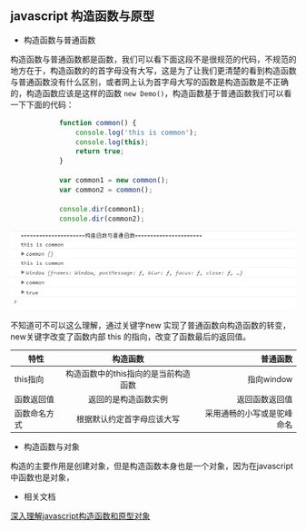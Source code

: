 ## javascript 构造函数与原型

- 构造函数与普通函数

构造函数与普通函数都是函数，我们可以看下面这段不是很规范的代码，不规范的地方在于，构造函数的的首字母没有大写，这是为了让我们更清楚的看到构造函数与普通函数没有什么区别，或者网上认为首字母大写的函数是构造函数是不正确的，构造函数应该是这样的函数 ```` new Demo() ````，构造函数基于普通函数我们可以看一下下面的代码：

````javascript
            function common() {
                console.log('this is common');
                console.log(this);
                return true;
            }

            var common1 = new common();
            var common2 = common();

            console.dir(common1);
            console.dir(common2);
````

![此处显示的是如何设置的图片](/img/javascript/result1.png)

不知道可不可以这么理解，通过关键字new 实现了普通函数向构造函数的转变，new关键字改变了函数内部 this 的指向，改变了函数最后的返回值。

| 特性          | 构造函数       | 普通函数 |
| ------------- |:-------------:| -----:|
| this指向      | 构造函数中的this指向的是当前构造函数 | 指向window |
| 函数返回值      | 返回的是构造函数实例      |   返回函数返回值 |
| 函数命名方式 | 根据默认约定首字母应该大写     |    采用通畅的小写或是驼峰命名 |

- 构造函数与对象

构造的主要作用是创建对象，但是构造函数本身也是一个对象，因为在javascript中函数也是对象，




- 相关文档

[深入理解javascript构造函数和原型对象](http://www.jb51.net/article/55539.htm#card_1508137382789_9336)